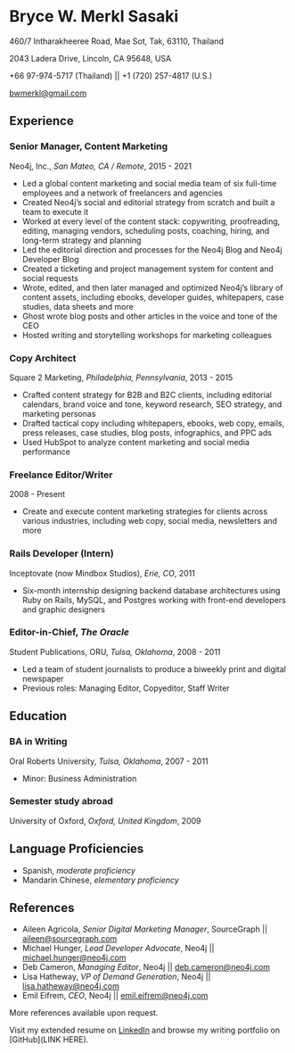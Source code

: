
# Bryce W. Merkl Sasaki
460/7 Intharakheeree Road, Mae Sot, Tak, 63110, Thailand

2043 Ladera Drive, Lincoln, CA 95648, USA

+66 97-974-5717 (Thailand) || +1 (720) 257-4817 (U.S.)

bwmerkl@gmail.com

## Experience
### Senior Manager, Content Marketing	
Neo4j, Inc., _San Mateo, CA / Remote_, 2015 - 2021
*   Led a global content marketing and social media team of six full-time employees and a network of freelancers and agencies
*   Created Neo4j’s social and editorial strategy from scratch and built a team to execute it
*   Worked at every level of the content stack: copywriting, proofreading, editing, managing vendors, scheduling posts, coaching, hiring, and long-term strategy and planning
*   Led the editorial direction and processes for the Neo4j Blog and Neo4j Developer Blog
*   Created a ticketing and project management system for content and social requests 
*   Wrote, edited, and then later managed and optimized Neo4j’s library of content assets, including ebooks, developer guides, whitepapers, case studies, data sheets and more
*   Ghost wrote blog posts and other articles in the voice and tone of the CEO 
*   Hosted writing and storytelling workshops for marketing colleagues 

### Copy Architect 
Square 2 Marketing, _Philadelphia, Pennsylvania_, 2013 - 2015
*   Crafted content strategy for B2B and B2C clients, including editorial calendars, brand voice and tone, keyword research, SEO strategy, and marketing personas
*   Drafted tactical copy including whitepapers, ebooks, web copy, emails, press releases, case studies, blog posts, infographics, and PPC ads
*   Used HubSpot to analyze content marketing and social media performance

### Freelance Editor/Writer
2008 - Present
*   Create and execute content marketing strategies for clients across various industries, including web copy, social media, newsletters and more

### Rails Developer (Intern)
Inceptovate (now Mindbox Studios), _Erie, CO_, 2011
*   Six-month internship designing backend database architectures using Ruby on Rails, MySQL, and Postgres working with front-end developers and graphic designers

### Editor-in-Chief, _The Oracle_
Student Publications, ORU, _Tulsa, Oklahoma_, 2008 - 2011 
*   Led a team of student journalists to produce a biweekly print and digital newspaper
*   Previous roles: Managing Editor, Copyeditor, Staff Writer

## Education
### BA in Writing	
Oral Roberts University, _Tulsa, Oklahoma_, 2007 - 2011
*   Minor: Business Administration

### Semester study abroad
University of Oxford, _Oxford, United Kingdom_, 2009

## Language Proficiencies
*   Spanish, _moderate proficiency_
*   Mandarin Chinese, _elementary proficiency_

## References
*   Aileen Agricola, _Senior Digital Marketing Manager_, SourceGraph || aileen@sourcegraph.com 
*   Michael Hunger, _Lead Developer Advocate_, Neo4j || michael.hunger@neo4j.com
*   Deb Cameron, _Managing Editor_, Neo4j || deb.cameron@neo4j.com 
*   Lisa Hatheway, _VP of Demand Generation_, Neo4j || lisa.hatheway@neo4j.com 
*   Emil Eifrem, _CEO_, Neo4j || emil.eifrem@neo4j.com 

More references available upon request.

Visit my extended resume on [LinkedIn](https://www.linkedin.com/in/bwmerkl/) and browse my writing portfolio on [GitHub](LINK HERE).
